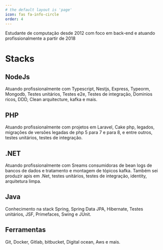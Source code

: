 ```yaml
---
# the default layout is 'page'
icon: fas fa-info-circle
order: 4
---
```


Estudante de computação desde 2012 com foco em back-end e atuando profissionalmente a partir de 2018

# Stacks

## NodeJs

Atuando profissionalmente com Typescript, Nestjs, Express, Typeorm, Mongodb, Testes unitários, Testes e2e, Testes de integração, Dominios ricos, DDD, Clean arquitecture, kafka e mais.

## PHP

Atuando profissionalmente com projetos em Laravel, Cake php, legados, migrações de versões legadas de php 5 para 7 e para 8, e entre outros, testes unitários, testes de integração.

## .NET

Atuando profissionalmente com Sreams consumidoras de bean logs de bancos de dados e tratamento e montagem de tópicos kafka.
Também sei produzir apis em .Net, testes unitários, testes de integração, identity, arquitetura limpa.

## Java

Conhecimento na stack Spring, Spring Data JPA, Hibernate, Testes unitários, JSF, Primefaces, Swing e JUnit.

## Ferramentas

Git, Docker, Gitlab, bitbucket, Digital ocean, Aws e mais.

